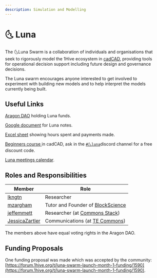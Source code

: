 ```yaml
---
description: Simulation and Modelling
---
```


# 🌜 Luna

The 🌜Luna Swarm is a collaboration of individuals and organisations that seek to rigorously model the 1Hive ecosystem in [cadCAD](http://cadcad.org), providing tools for operational decision support including future design and governance decisions.

The Luna swarm encourages anyone interested to get involved to experiment with building new models and to help interpret the models currently being built.

## Useful Links&#x20;

&#x20;[Aragon DAO](https://aragon.1hive.org/#/luna/) holding Luna funds.

&#x20;[Google document](https://docs.google.com/document/d/1UkWflaDNh5aF8BeRUoIQx3g3z7P2mE0cU0N4dbwz4Sk/edit#heading=h.jq42e3ro14o3) for Luna notes.

&#x20;[Excel sheet](https://docs.google.com/spreadsheets/d/1pnKFUvbeWdS\_C7KlFoM\_GM2mFq0yCCfdVVI-UFqP20s/edit#gid=0) showing hours spent and payments made.

[Beginners course ](https://www.cadcad.education)in cadCAD, ask in the [`#🌜luna`](https://discord.gg/efpG78vZ4q)discord channel for a free discount code.

[Luna meetings calendar](https://calendar.google.com/calendar/embed?src=cadcad.org%40gmail.com\&ctz=America%2FVancouver).

## Roles and Responsibilities

| Member                                                             | Role                                                       |
| ------------------------------------------------------------------ | ---------------------------------------------------------- |
| [lkngtn](https://forum.1hive.org/u/lkngtn)                         | Researcher                                                 |
| [mzargham](https://forum.1hive.org/u/mzargham/summary)             | Tutor and Founder of [BlockScience](https://block.science) |
| [jeffemmett](https://forum.1hive.org/u/jeffemmett/summary)         | Researcher (at [Commons Stack](https://commonsstack.org))  |
| [JessicaZartler](https://forum.1hive.org/u/jessicazartler/summary) | Communications (at [TE Commons](https://tecommons.org))    |

The members above have equal voting rights in the Aragon DAO.

## Funding Proposals

One funding proposal was made which was accepted by the community: [https://forum.1hive.org/t/luna-swarm-launch-month-1-funding/1590](https://forum.1hive.org/t/luna-swarm-launch-month-1-funding/1590).
